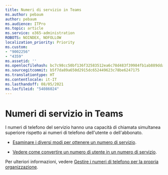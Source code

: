 ```yaml
---
title: Numeri di servizio in Teams
ms.author: pebaum
author: pebaum
ms.audience: ITPro
ms.topic: article
ms.service: o365-administration
ROBOTS: NOINDEX, NOFOLLOW
localization_priority: Priority
ms.custom:
- "9002256"
- "4359"
ms.assetid: ''
ms.openlocfilehash: bc7c98cc50bf136f32583512ea6c78d483f39984fb1ab889dda19d1c1391e90f
ms.sourcegitcommit: b5f7da89a650d2915dc652449623c78be6247175
ms.translationtype: HT
ms.contentlocale: it-IT
ms.lasthandoff: 08/05/2021
ms.locfileid: "54086024"
---
```

# <a name="service-numbers-in-teams"></a>Numeri di servizio in Teams

I numeri di telefono del servizio hanno una capacità di chiamata simultanea superiore rispetto ai numeri di telefono dell'utente o dell'abbonato. 

- [Esaminare i diversi modi per ottenere un numero di servizio](https://docs.microsoft.com/microsoftteams/getting-service-phone-numbers). 

- [Vedere come convertire un numero di utente in un numero di servizio](https://docs.microsoft.com/microsoftteams/manage-phone-numbers-for-your-organization/phone-number-management-for-the-u-s).

Per ulteriori informazioni, vedere [Gestire i numeri di telefono per la propria organizzazione](https://docs.microsoft.com/microsoftteams/manage-phone-numbers-for-your-organization/manage-phone-numbers-for-your-organization).
